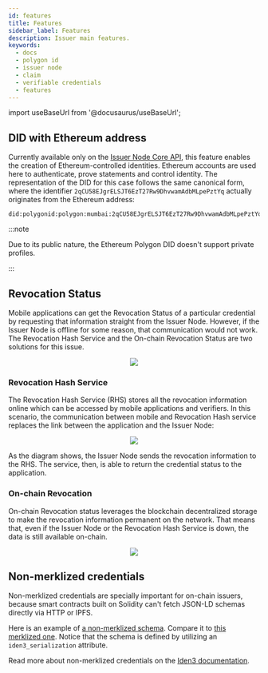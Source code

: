 ```yaml
---
id: features
title: Features
sidebar_label: Features
description: Issuer main features.
keywords: 
  - docs
  - polygon id
  - issuer node
  - claim
  - verifiable credentials
  - features
---
```


import useBaseUrl from '@docusaurus/useBaseUrl';

## DID with Ethereum address
Currently available only on the [Issuer Node Core API](/docs/issuer/issuer-core.md), this feature enables the creation of Ethereum-controlled identities.  Ethereum accounts are used here to authenticate, prove statements and control identity.
The representation of the DID for this case follows the same canonical form, where the identifier `2qCU58EJgrELSJT6EzT27Rw9DhvwamAdbMLpePztYq` actually originates from the Ethereum address: 

```
did:polygonid:polygon:mumbai:2qCU58EJgrELSJT6EzT27Rw9DhvwamAdbMLpePztYq
```

:::note

Due to its public nature, the Ethereum Polygon DID doesn't support private profiles.

:::

## Revocation Status
Mobile applications can get the Revocation Status of a particular credential by requesting that information straight from the Issuer Node. However, if the Issuer Node is offline for some reason, that communication would not work. The Revocation Hash Service and the On-chain Revocation Status are two solutions for this issue. 

<div align="center">
<img src= {useBaseUrl("img/without-rhs.png")} align="center" />
</div>

### Revocation Hash Service
The Revocation Hash Service (RHS) stores all the revocation information online which can be accessed by mobile applications and verifiers. In this scenario, the communication between mobile and Revocation Hash service replaces the link between the application and the Issuer Node:

<div align="center">
<img src= {useBaseUrl("img/rhs.png")} align="center" />
</div>

As the diagram shows, the Issuer Node sends the revocation information to the RHS. The service, then, is able to return the credential status to the application.

### On-chain Revocation
On-chain Revocation status leverages the blockchain decentralized storage to make the revocation information permanent on the network. That means that, even if the Issuer Node or the Revocation Hash Service is down, the data is still available on-chain.

<div align="center">
<img src= {useBaseUrl("img/blockchain.png")} align="center" />
</div>

## Non-merklized credentials

Non-merklized credentials are specially important for on-chain issuers, because smart contracts built on Solidity can't fetch JSON-LD schemas directly via HTTP or IPFS. 

Here is an example of [a non-merklized schema](https://github.com/iden3/claim-schema-vocab/blob/main/schemas/json-ld/player-nonmerklized.jsonld). Compare it to [this merklized one](https://github.com/iden3/claim-schema-vocab/blob/main/schemas/json-ld/kyc-v4.jsonld). Notice that the schema is defined by utilizing an `iden3_serialization` attribute.

Read more about non-merklized credentials on the [Iden3 documentation](https://docs.iden3.io/protocol/non-merklized/).
